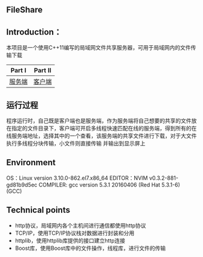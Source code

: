 ## FileShare

## Introduction：

本项目是一个使用C++11编写的局域网文件共享服务器，可用于局域网内的文件传输下载

|Part I| Part II |
|--|--|
| [服务端](https://github.com/Ran1366/FileShare/blob/master/服务端.md) |  [客户端](https://github.com/Ran1366/FileShare/blob/master/客户端.md)  |

## 运行过程

程序运行时，自己既是客户端也是服务端，作为服务端将自己想要的共享的文件放在指定的文件目录下，客户端可开启多线程快速匹配在线的服务端，得到所有的在线服务端地址，选择其中的一个查看，该服务端的共享文件进行下载，对于大文件执行多线程分块传输，小文件则直接传输
并输出到显示屏上

## Environment

OS：Linux version 3.10.0-862.el7.x86_64
EDITOR：NVIM v0.3.2-881-gd81b9d5ec
COMPILER: gcc version 5.3.1 20160406 (Red Hat 5.3.1-6) (GCC)

## Technical points

 - http协议，局域网内各个主机间进行通信都使用http协议
 - TCP/IP，使用TCP/IP协议栈对数据进行封装和分用
 - httplib，使用httplib库提供的接口建立http连接
 - Boost库，使用Boost库中的文件操作，线程库，进行文件的传输
